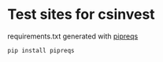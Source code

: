 # Test sites for csinvest

requirements.txt generated with [pipreqs](https://github.com/bndr/pipreqs)
```
pip install pipreqs
```